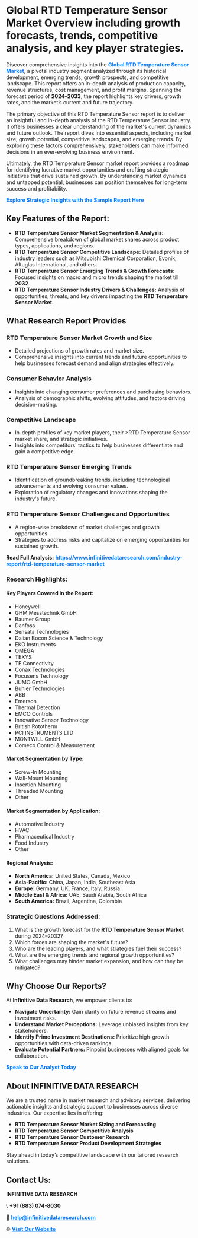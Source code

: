 <h1>Global RTD Temperature Sensor Market Overview including growth forecasts, trends, competitive analysis, and key player strategies.</h1>
<p>
Discover comprehensive insights into the 
<a href="https://www.infinitivedataresearch.com/industry-report/rtd-temperature-sensor-market" rel="dofollow" style="color: #007BFF; text-decoration: none;"><strong>Global RTD Temperature Sensor Market</strong></a>, a pivotal industry segment analyzed through its historical development, emerging trends, growth prospects, and competitive landscape. This report offers an in-depth analysis of production capacity, revenue structures, cost management, and profit margins. Spanning the forecast period of <strong>2024–2033</strong>, the report highlights key drivers, growth rates, and the market’s current and future trajectory.
</p>
<p>
The primary objective of this RTD Temperature Sensor report is to deliver an insightful and in-depth analysis of the RTD Temperature Sensor industry. It offers businesses a clear understanding of the market's current dynamics and future outlook. The report dives into essential aspects, including market size, growth potential, competitive landscapes, and emerging trends. By exploring these factors comprehensively, stakeholders can make informed decisions in an ever-evolving business environment.
</p>
<p>
Ultimately, the RTD Temperature Sensor market report provides a roadmap for identifying lucrative market opportunities and crafting strategic initiatives that drive sustained growth. By understanding market dynamics and untapped potential, businesses can position themselves for long-term success and profitability.
</p>
<p>
<a href="https://www.infinitivedataresearch.com/request-sample/reportId=106568" style="color: #007BFF; text-decoration: none;"><strong>Explore Strategic Insights with the Sample Report Here</strong></a>
</p>

<h2>Key Features of the Report:</h2>
<ul>
<li><strong>RTD Temperature Sensor Market Segmentation & Analysis:</strong> Comprehensive breakdown of global market shares across product types, applications, and regions.</li>
<li><strong>RTD Temperature Sensor Competitive Landscape:</strong> Detailed profiles of industry leaders such as Mitsubishi Chemical Corporation, Evonik, Altuglas International, and others.</li>
<li><strong>RTD Temperature Sensor Emerging Trends & Growth Forecasts:</strong> Focused insights on macro and micro trends shaping the market till <strong>2032</strong>.</li>
<li><strong>RTD Temperature Sensor Industry Drivers & Challenges:</strong> Analysis of opportunities, threats, and key drivers impacting the <strong>RTD Temperature Sensor Market</strong>.</li>
</ul>

<h2>What Research Report Provides</h2>
<h3>RTD Temperature Sensor Market Growth and Size</h3>
<ul>
<li>Detailed projections of growth rates and market size.</li>
<li>Comprehensive insights into current trends and future opportunities to help businesses forecast demand and align strategies effectively.</li>
</ul>

<h3>Consumer Behavior Analysis</h3>
<ul>
<li>Insights into changing consumer preferences and purchasing behaviors.</li>
<li>Analysis of demographic shifts, evolving attitudes, and factors driving decision-making.</li>
</ul>

<h3>Competitive Landscape</h3>
<ul>
<li>In-depth profiles of key market players, their >RTD Temperature Sensor market share, and strategic initiatives.</li>
<li>Insights into competitors' tactics to help businesses differentiate and gain a competitive edge.</li>
</ul>

<h3>RTD Temperature Sensor Emerging Trends</h3>
<ul>
<li>Identification of groundbreaking trends, including technological advancements and evolving consumer values.</li>
<li>Exploration of regulatory changes and innovations shaping the industry's future.</li>
</ul>

<h3>RTD Temperature Sensor Challenges and Opportunities</h3>
<ul>
<li>A region-wise breakdown of market challenges and growth opportunities.</li>
<li>Strategies to address risks and capitalize on emerging opportunities for sustained growth.</li>
</ul>
<p><strong>Read Full Analysis:</strong> <a href="https://www.infinitivedataresearch.com/industry-report/rtd-temperature-sensor-market" rel="dofollow" style="color: #007BFF; text-decoration: none;"><strong>https://www.infinitivedataresearch.com/industry-report/rtd-temperature-sensor-market</strong></a></p>
<h3>Research Highlights:</h3>
<h4>Key Players Covered in the Report:</h4>
<ul><li>Honeywell</li><li>GHM Messtechnik GmbH</li><li>Baumer Group</li><li>Danfoss</li><li>Sensata Technologies</li><li>Dalian Bocon Science &amp; Technology</li><li>EKO Instruments</li><li>OMEGA</li><li>TEXYS</li><li>TE Connectivity</li><li>Conax Technologies</li><li>Focusens Technology</li><li>JUMO GmbH</li><li>Buhler Technologies</li><li>ABB</li><li>Emerson</li><li>Thermal Detection</li><li>EMCO Controls</li><li>Innovative Sensor Technology</li><li>British Rototherm</li><li>PCI INSTRUMENTS LTD</li><li>MONTWILL GmbH</li><li>Comeco Control &amp; Measurement</li></ul>
<h4>Market Segmentation by Type:</h4>
<ul><li>Screw-In Mounting</li><li>Wall-Mount Mounting</li><li>Insertion Mounting</li><li>Threaded Mounting</li><li>Other</li></ul>
<h4>Market Segmentation by Application:</h4>
<ul><li>Automotive Industry</li><li>HVAC</li><li>Pharmaceutical Industry</li><li>Food Industry</li><li>Other</li></ul>

<h4>Regional Analysis:</h4>
<ul>
<li><strong>North America:</strong> United States, Canada, Mexico</li>
<li><strong>Asia-Pacific:</strong> China, Japan, India, Southeast Asia</li>
<li><strong>Europe:</strong> Germany, UK, France, Italy, Russia</li>
<li><strong>Middle East & Africa:</strong> UAE, Saudi Arabia, South Africa</li>
<li><strong>South America:</strong> Brazil, Argentina, Colombia</li>
</ul>

<h3>Strategic Questions Addressed:</h3>
<ol>
<li>What is the growth forecast for the <strong>RTD Temperature Sensor Market</strong> during 2024–2032?</li>
<li>Which forces are shaping the market's future?</li>
<li>Who are the leading players, and what strategies fuel their success?</li>
<li>What are the emerging trends and regional growth opportunities?</li>
<li>What challenges may hinder market expansion, and how can they be mitigated?</li>
</ol>

<h2>Why Choose Our Reports?</h2>
<p>At <strong>Infinitive Data Research</strong>, we empower clients to:</p>
<ul>
<li><strong>Navigate Uncertainty:</strong> Gain clarity on future revenue streams and investment risks.</li>
<li><strong>Understand Market Perceptions:</strong> Leverage unbiased insights from key stakeholders.</li>
<li><strong>Identify Prime Investment Destinations:</strong> Prioritize high-growth opportunities with data-driven rankings.</li>
<li><strong>Evaluate Potential Partners:</strong> Pinpoint businesses with aligned goals for collaboration.</li>
</ul>
<p><a href="https://www.infinitivedataresearch.com/industry-report/rtd-temperature-sensor-market" rel="dofollow" style="color: #007BFF; text-decoration: none;"><strong>Speak to Our Analyst Today</strong></a></p>

<h2>About INFINITIVE DATA RESEARCH</h2>
<p>We are a trusted name in market research and advisory services, delivering actionable insights and strategic support to businesses across diverse industries. Our expertise lies in offering:</p>
<ul>
<li><strong>RTD Temperature Sensor Market Sizing and Forecasting</strong></li>
<li><strong>RTD Temperature Sensor Competitive Analysis</strong></li>
<li><strong>RTD Temperature Sensor Customer Research</strong></li>
<li><strong>RTD Temperature Sensor Product Development Strategies</strong></li>
</ul>
<p>Stay ahead in today’s competitive landscape with our tailored research solutions.</p>

<h2>Contact Us:</h2>
<p><strong>INFINITIVE DATA RESEARCH</strong></p>
<p>📞 <strong>+91 (883) 074-8030</strong></p>
<p>📧 <strong><a href="mailto:help@infinitivedataresearch.com" style="color: #007BFF;">help@infinitivedataresearch.com</a></strong></p>
<p>🌐 <strong><a href="https://www.infinitivedataresearch.com" rel="dofollow" style="color: #007BFF;">Visit Our Website</a></strong></p>